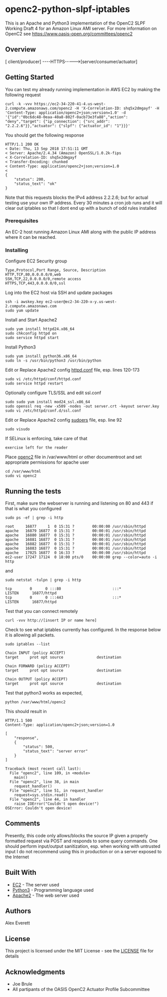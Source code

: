 # openc2-python-slpf-iptables
This is an Apache and Python3 implementation of the OpenC2 SLPF Working Draft 4 for an Amazon Linux AMI server.
For more information on OpenC2 see https://www.oasis-open.org/committees/openc2

## Overview
[ client/producer] ----HTTPS----->[server/consumer/actuator]

## Getting Started
You can test my already running implementation in AWS EC2 by making the following request
```
curl -k -vvv https://ec2-34-220-41-4.us-west-2.compute.amazonaws.com/openc2 -H 'X-Correlation-ID: shq5x2dmgayf' -H 'Content-Type: application/openc2+json;version=1.0' -d '{"id":"0bc6dc48-0eaa-40a8-802f-0acb73e3fa88","action": "deny","target": {"ip_connection": {"src_addr": "2.2.2.6"}},"actuator": {"slpf": {"actuator_id": "1"}}}'
```
You should get the following response
```
HTTP/1.1 200 OK
< Date: Thu, 13 Sep 2018 17:51:11 GMT
< Server: Apache/2.4.34 (Amazon) OpenSSL/1.0.2k-fips
< X-Correlation-ID: shq5x2dmgayf
< Transfer-Encoding: chunked
< Content-Type: application/openc2+json;version=1.0
< 
{
    "status": 200,
    "status_text": "ok"
}

```
Note that this requests blocks the IPv4 address 2.2.2.6; but for actual testing use your own IP address.
Every 30 minutes a cron job runs and it will clear out iptables so that I dont end up with a bunch of odd rules installed
### Prerequisites

An EC-2 host running Amazon Linux AMI along with the public IP address where it can be reached.

### Installing
Configure EC2 Security group
```
Type,Protocol,Port Range, Source, Description
HTTP,TCP,80,0.0.0.0/0,web
SSH,TCP,22,0.0.0.0/0,remote access
HTTPS,TCP,443,0.0.0.0/0,ssl
```

Log into the EC2 host via SSH and update packages
```
ssh -i awskey.key ec2-user@ec2-34-220-x-y.us-west-2.compute.amazonaws.com
sudo yum update
```

Install and Start Apache2
```
sudo yum install httpd24.x86_64
sudo chkconfig httpd on
sudo service httpd start
```

Install Python3

```
sudo yum install python36.x86_64
sudo ln -s /usr/bin/python3 /usr/bin/python
```


Edit or Replace Apache2 config  [httpd.conf](httpd.conf) file, esp. lines 120-173 
```
sudo vi /etc/httpd/conf/httpd.conf
sudo service httpd restart
```

Optionally configure TLS/SSL and edit ssl.conf
```
sudo sudo yum install mod24_ssl.x86_64
sudo openssl req -new -x509 -nodes -out server.crt -keyout server.key
sudo vi /etc/httpd/conf.d/ssl.conf 
```

Edit or Replace Apache2 config  [sudoers](sudoers) file, esp. line 92
```
sudo visudo
```

If SELinux is enforcing, take care of that
```
exercise left for the reader
```

Place [openc2](openc2) file in /var/www/html or other documentroot and set appropriate permissions for apache user
```
cd /var/www/html
sudo vi openc2
```
## Running the tests

First, make sure the webserver is running and listening on 80 and 443 if that is what you configured
```
sudo ps -ef | grep -i http
```
```
root     16877     1  0 15:31 ?        00:00:00 /usr/sbin/httpd
apache   16879 16877  0 15:31 ?        00:00:01 /usr/sbin/httpd
apache   16880 16877  0 15:31 ?        00:00:01 /usr/sbin/httpd
apache   16881 16877  0 15:31 ?        00:00:01 /usr/sbin/httpd
apache   16882 16877  0 15:31 ?        00:00:01 /usr/sbin/httpd
apache   16883 16877  0 15:31 ?        00:00:01 /usr/sbin/httpd
apache   17025 16877  0 16:33 ?        00:00:00 /usr/sbin/httpd
ec2-user 17247 17124  0 18:00 pts/0    00:00:00 grep --color=auto -i http
```
and
```
sudo netstat -tulpn | grep -i http
```
```
tcp        0      0 :::80                       :::*                        LISTEN      16877/httpd         
tcp        0      0 :::443                      :::*                        LISTEN      16877/httpd 
```

Test that you can connect remotely
```
curl -vvv http://[insert IP or name here]
```

Check to see what iptables currently has configured. In the response below it is allowing all packets.
```
sudo iptables --list
```
```
Chain INPUT (policy ACCEPT)
target     prot opt source               destination         

Chain FORWARD (policy ACCEPT)
target     prot opt source               destination         

Chain OUTPUT (policy ACCEPT)
target     prot opt source               destination
```

Test that python3 works as expected,
```
python /var/www/html/openc2
```
This should result in
```
HTTP/1.1 500
Content-Type: application/openc2+json;version=1.0

[
    "response",
    {
        "status": 500,
        "status_text": "server error"
    }
]

Traceback (most recent call last):
  File "openc2", line 109, in <module>
    main()
  File "openc2", line 38, in main
    request_handler()
  File "openc2", line 51, in request_handler
    request=sys.stdin.read()
  File "openc2", line 44, in handler
    raise IOError("Couldn't open device!")
OSError: Couldn't open device!
```

## Comments
Presently, this code only allows/blocks the source IP given a properly formatted request via POST and responds to some query commands.
One should perform input/output sanitization, esp. when working with untrusted input
I do not recommend using this in production or on a server exposed to the Internet

## Built With

* [EC2](http://aws.amazon.com/) - The server used
* [Python3](https://www.python.org/) - Programming language used
* [Apache2](https://www.apache.org) - The web server used


## Authors
Alex Everett

## License

This project is licensed under the MIT License - see the [LICENSE](LICENSE) file for details

## Acknowledgments

* Joe Brule
* All partipants of the OASIS OpenC2 Actuator Profile Subcommittee

